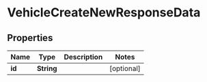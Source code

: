 

# VehicleCreateNewResponseData


## Properties

| Name | Type | Description | Notes |
|------------ | ------------- | ------------- | -------------|
|**id** | **String** |  |  [optional] |



